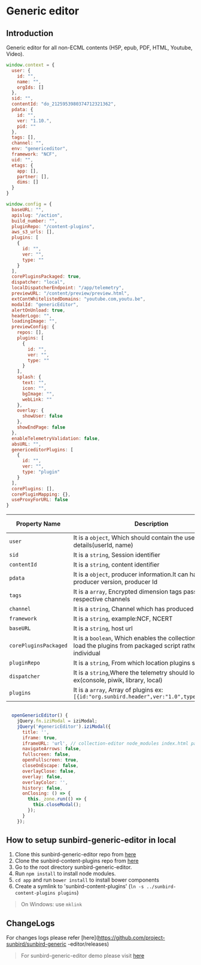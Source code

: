 # Generic editor

## Introduction

Generic editor for all non-ECML contents (H5P, epub, PDF, HTML, Youtube, Video). 


```js
window.context = {
  user: {
    id: "",
    name: "",
    orgIds: []
  },
  sid: "",
  contentId: "do_2125953980374712321362",
  pdata: {
    id: "",
    ver: "1.10.",
    pid: ""
  },
  tags: [],
  channel: "",
  env: "genericeditor",
  framework: "NCF",
  uid: "",
  etags: {
    app: [],
    partner: [],
    dims: []
  }
}
```

```js
window.config = {
  baseURL: "",
  apislug: "/action",
  build_number: "",
  pluginRepo: "/content-plugins",
  aws_s3_urls: [],
  plugins: [
    {
      id: "",
      ver: "",
      type: ""
    }
  ],
  corePluginsPackaged: true,
  dispatcher: "local",
  localDispatcherEndpoint: "/app/telemetry",
  previewURL: "/content/preview/preview.html",
  extContWhitelistedDomains: "youtube.com,youtu.be",
  modalId: "genericEditor",
  alertOnUnload: true,
  headerLogo: "",
  loadingImage: "",
  previewConfig: {
    repos: [],
    plugins: [
      {
        id: "",
        ver: "",
        type: ""
      }
    ],
    splash: {
      text: "",
      icon: "",
      bgImage: "",
      webLink: ""
    },
    overlay: {
      showUser: false
    },
    showEndPage: false
  },
  enableTelemetryValidation: false,
  absURL: "",
  genericeditorPlugins: [
    {
      id: "",
      ver: "",
      type: "plugin"
    }
  ],
  corePlugins: [],
  corePluginMapping: {},
  useProxyForURL: false
}
```

| Property Name | Description | Default Value   |
| --- | --- | --- |
| `user` | It is a `object`, Which should contain the user details(userId, name)  | NA  |
| `sid` | It is a `string`, Session identifier  | NA  |
| `contentId ` | It is a `string`,  content identifier | NA  |
| `pdata ` | It is a `object`,  producer information.It can have producer version, producer Id | NA  |
| `tags ` | It is a `array`,  Encrypted dimension tags passed by respective channels| NA  |
| `channel ` | It is a `string`,  Channel which has produced the event| NA  |
| `framework ` | It is a `string`, example:NCF, NCERT| NA  |
| `baseURL ` | It is a `string`, host url| NA  |
| `corePluginsPackaged ` | It is a `boolean`, Which enables the collection-editor to load the plugins from packaged script rather than individual  | true  |
| `pluginRepo ` | It is a `string`, From which location plugins should load  | /plugins  |
| `dispatcher ` | It is a `string`,Where the telemetry should log ex(console, piwik, library, local) | console |
| `plugins ` | It is a `array`, Array of plugins ex:`[{id:"org.sunbird.header",ver:"1.0",type:"plugin"}]`| NA |


```js

  openGenericEditor() {
    jQuery.fn.iziModal = iziModal;
    jQuery('#genericEditor').iziModal({
      title: '',
      iframe: true,
      iframeURL: 'url', // collection-editor node_modules index.html path
      navigateArrows: false,
      fullscreen: false,
      openFullscreen: true,
      closeOnEscape: false,
      overlayClose: false,
      overlay: false,
      overlayColor: '',
      history: false,
      onClosing: () => {
        this._zone.run(() => {
          this.closeModal();
        });
      }
    });
```

## How to setup sunbird-generic-editor in local
1. Clone this sunbird-generic-editor repo from [here](https://github.com/project-sunbird/sunbird-generic-editor) 
2. Clone the sunbird-content-plugins repo from [here](https://github.com/project-sunbird/sunbird-content-plugins) 
3. Go to the root directory sunbird-generic-editor.
4. Run `npm install` to install node modules.
5. `cd app` and run `bower install` to install bower components
6. Create a symlink to 'sunbird-content-plugins' (`ln -s ../sunbird-content-plugins plugins`)
>On Windows: use `mklink`


## ChangeLogs
   For changes logs please refer [here](https://github.com/project-sunbird/sunbird-generic  -editor/releases) 

  
 >For sunbird-generic-editor demo please visit [here](https://staging.open-sunbird.org/workspace/content/create)   



